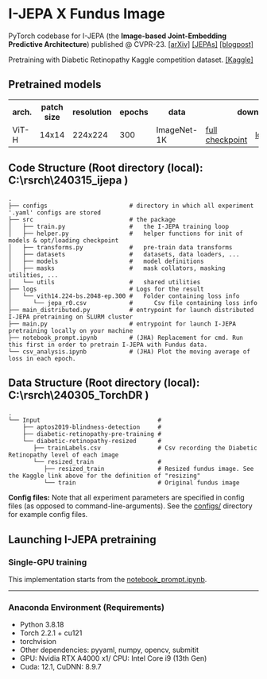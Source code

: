 # I-JEPA X Fundus Image

PyTorch codebase for I-JEPA (the **Image-based Joint-Embedding Predictive Architecture**) published @ CVPR-23.
[\[arXiv\]](https://arxiv.org/pdf/2301.08243.pdf) [\[JEPAs\]](https://ai.facebook.com/blog/yann-lecun-advances-in-ai-research/) [\[blogpost\]](https://ai.facebook.com/blog/yann-lecun-ai-model-i-jepa/)

Pretraining with Diabetic Retinopathy Kaggle competition dataset. [\[Kaggle\]](https://www.kaggle.com/code/sayedmahmoud/diabetic-retinopathy-detection/input)

## Pretrained models

<table>
  <tr>
    <th colspan="1">arch.</th>
    <th colspan="1">patch size</th>
    <th colspan="1">resolution</th>
    <th colspan="1">epochs</th>
    <th colspan="1">data</th>
    <th colspan="3">download</th>
  </tr>
  <tr>
    <td>ViT-H</td>
    <td>14x14</td>
    <td>224x224</td>
    <td>300</td>
    <td>ImageNet-1K</td>
    <td><a href="https://dl.fbaipublicfiles.com/ijepa/IN1K-vit.h.14-300e.pth.tar">full checkpoint</a></td>
    <td><a href="https://dl.fbaipublicfiles.com/ijepa/IN1K-vit.h.14-logs-rank.0.csv">logs</a></td>
    <td><a href="https://github.com/facebookresearch/ijepa/blob/main/configs/in1k_vith14_ep300.yaml">configs</a></td>
  </tr>
</table>

## Code Structure (Root directory (local): C:\rsrch\240315_ijepa )

```
.
├── configs                       # directory in which all experiment '.yaml' configs are stored
├── src                           # the package
│   ├── train.py                  #   the I-JEPA training loop
│   ├── helper.py                 #   helper functions for init of models & opt/loading checkpoint
│   ├── transforms.py             #   pre-train data transforms
│   ├── datasets                  #   datasets, data loaders, ...
│   ├── models                    #   model definitions
│   ├── masks                     #   mask collators, masking utilities, ...
│   └── utils                     #   shared utilities
├── logs                          # Logs for the result
│   └── vith14.224-bs.2048-ep.300 #   Folder containing loss info
│      └── jepa_r0.csv            #      Csv file containing loss info
├── main_distributed.py           # entrypoint for launch distributed I-JEPA pretraining on SLURM cluster
├── main.py                       # entrypoint for launch I-JEPA pretraining locally on your machine
├── notebook_prompt.ipynb         # (JHA) Replacement for cmd. Run this first in order to pretrain I-JEPA with Fundus data. 
└── csv_analysis.ipynb            # (JHA) Plot the moving average of loss in each epoch.
```
## Data Structure (Root directory (local): C:\rsrch\240305_TorchDR )

```
.
└── Input                                 # 
    ├── aptos2019-blindness-detection     #  
    ├── diabetic-retinopathy-pre-training #  
    └── diabetic-retinopathy-resized      #
       ├── trainLabels.csv                # Csv recording the Diabetic Retinopathy level of each image
       └── resized_train                  #      
          ├── resized_train               # Resized fundus image. See the Kaggle link above for the definition of "resizing"
          └── train                       # Original fundus image
```

**Config files:**
Note that all experiment parameters are specified in config files (as opposed to command-line-arguments). See the [configs/](configs/) directory for example config files.

## Launching I-JEPA pretraining

### Single-GPU training
This implementation starts from the [notebook_prompt.ipynb](notebook_prompt.ipynb).

---

### Anaconda Environment (Requirements)
* Python 3.8.18
* Torch 2.2.1 + cu121
* torchvision
* Other dependencies: pyyaml, numpy, opencv, submitit
* GPU: Nvidia RTX A4000 x1/ CPU: Intel Core i9 (13th Gen)
* Cuda: 12.1, CuDNN: 8.9.7
